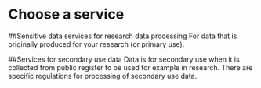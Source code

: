 # Choose a service
##Sensitive data services for research data processing
For data that is originally produced for your research (or primary use). 

##Services for secondary use data
Data is for secondary use when it is collected from public register to be used for example in research. There are specific regulations for processing of secondary use data.
